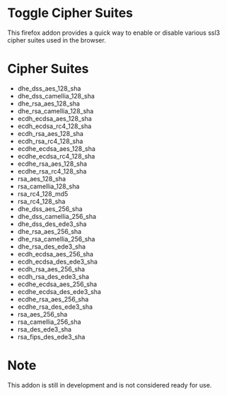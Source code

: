 # Toggle Cipher Suites #

This firefox addon provides a quick way to enable or disable various ssl3 cipher suites used in the browser.


# Cipher Suites  #

-  dhe_dss_aes_128_sha
-  dhe_dss_camellia_128_sha
-  dhe_rsa_aes_128_sha
-  dhe_rsa_camellia_128_sha
-  ecdh_ecdsa_aes_128_sha
-  ecdh_ecdsa_rc4_128_sha
-  ecdh_rsa_aes_128_sha
-  ecdh_rsa_rc4_128_sha
-  ecdhe_ecdsa_aes_128_sha
-  ecdhe_ecdsa_rc4_128_sha
-  ecdhe_rsa_aes_128_sha
-  ecdhe_rsa_rc4_128_sha
-  rsa_aes_128_sha
-  rsa_camellia_128_sha
-  rsa_rc4_128_md5
-  rsa_rc4_128_sha
-  dhe_dss_aes_256_sha
-  dhe_dss_camellia_256_sha
-  dhe_dss_des_ede3_sha
-  dhe_rsa_aes_256_sha
-  dhe_rsa_camellia_256_sha
-  dhe_rsa_des_ede3_sha
-  ecdh_ecdsa_aes_256_sha
-  ecdh_ecdsa_des_ede3_sha
-  ecdh_rsa_aes_256_sha
-  ecdh_rsa_des_ede3_sha
-  ecdhe_ecdsa_aes_256_sha
-  ecdhe_ecdsa_des_ede3_sha
-  ecdhe_rsa_aes_256_sha
-  ecdhe_rsa_des_ede3_sha
-  rsa_aes_256_sha
-  rsa_camellia_256_sha
-  rsa_des_ede3_sha
-  rsa_fips_des_ede3_sha

# Note #

This addon is still in development and is not considered ready for use.

